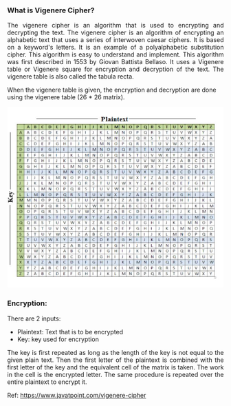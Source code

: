 <h3 align="justify"><b>What is Vigenere Cipher?</b><br></h3>
<p align="justify">The vigenere cipher is an algorithm that is used to encrypting and decrypting the text. The vigenere cipher is an algorithm of encrypting an alphabetic text that uses a series of interwoven caesar ciphers. It is based on a keyword's letters. It is an example of a polyalphabetic substitution cipher. This algorithm is easy to understand and implement. This algorithm was first described in 1553 by Giovan Battista Bellaso. It uses a Vigenere table or Vigenere square for encryption and decryption of the text. The vigenere table is also called the tabula recta. </p>

When the vigenere table is given, the encryption and decryption are done using the vigenere table (26 * 26 matrix).

<img src = "Matrix.JPG" width="520" height="420" />

<h3 align="justify">Encryption:</h3>

There are 2 inputs:

<ul>
<li>Plaintext: Text that is to be encrypted</li>
<li>Key: key used for encryption</li>
</ul>  
<p align="justify">The key is first repeated as long as the length of the key is not equal to the given plain text. Then the first letter of the plaintext is combined with the first letter of the key and the equivalent cell of the matrix is taken. The work in the cell is the encrypted letter. The same procedure is repeated over the entire plaintext to encrypt it.</p>

Ref: https://www.javatpoint.com/vigenere-cipher



